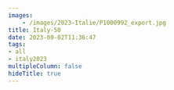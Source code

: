 ```yaml
---
images:
    - /images/2023-Italie/P1000992_export.jpg
title: Italy-50
date: 2023-09-02T11:36:47
tags:
- all
- italy2023
multipleColumn: false
hideTitle: true
---
```

